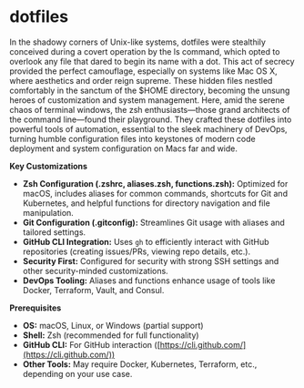 # dotfiles
In the shadowy corners of Unix-like systems, dotfiles were stealthily conceived during a covert operation by the ls command, which opted to overlook any file that dared to begin its name with a dot. This act of secrecy provided the perfect camouflage, especially on systems like Mac OS X, where aesthetics and order reign supreme. These hidden files nestled comfortably in the sanctum of the $HOME directory, becoming the unsung heroes of customization and system management. Here, amid the serene chaos of terminal windows, the zsh enthusiasts—those grand architects of the command line—found their playground. They crafted these dotfiles into powerful tools of automation, essential to the sleek machinery of DevOps, turning humble configuration files into keystones of modern code deployment and system configuration on Macs far and wide.

**Key Customizations**

* **Zsh Configuration (.zshrc, aliases.zsh, functions.zsh):** Optimized for macOS, includes aliases for common commands, shortcuts for Git and Kubernetes, and helpful functions for directory navigation and file manipulation.
* **Git Configuration (.gitconfig):** Streamlines Git usage with aliases and tailored settings.
* **GitHub CLI Integration:** Uses `gh` to efficiently interact with GitHub repositories (creating issues/PRs, viewing repo details, etc.).
* **Security First:** Configured for security with strong SSH settings and other security-minded customizations.
* **DevOps Tooling:** Aliases and functions enhance usage of tools like Docker, Terraform, Vault, and Consul.

**Prerequisites**

* **OS:** macOS, Linux, or Windows (partial support)
* **Shell:** Zsh (recommended for full functionality)
* **GitHub CLI:** For GitHub interaction ([https://cli.github.com/](https://cli.github.com/))
* **Other Tools:** May require Docker, Kubernetes, Terraform, etc., depending on your use case.

